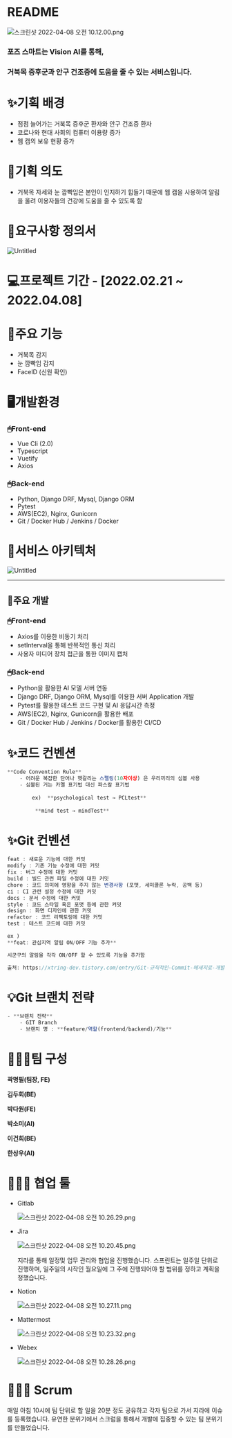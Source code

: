 # README

![스크린샷 2022-04-08 오전 10.12.00.png](image/1.png)

### 포즈 스마트는 Vision AI를 통해,

### 거북목 증후군과 안구 건조증에 도움을 줄 수 있는 서비스입니다.

# ✨기획 배경

- 점점 늘어가는 거북목 증후군 환자와 안구 건조증 환자
- 코로나와 현대 사회의 컴퓨터 이용량 증가
- 웹 캠의 보유 현황 증가

# 🎈기획 의도

- 거북목 자세와 눈 깜빡임은 본인이 인지하기 힘들기 때문에 웹 캠을 사용하여 알림을 울려 이용자들의 건강에 도움을 줄 수 있도록 함

# 💭요구사항 정의서

![Untitled](image/Untitled.png)

# 💻프로젝트 기간 - [2022.02.21 ~ 2022.04.08]

# 🎇주요 기능

- 거북목 감지
- 눈 깜빡임 감지
- FaceID (신원 확인)

# 🖥️개발환경

### 🖱Front-end

- Vue Cli (2.0)
- Typescript
- Vuetify
- Axios

### 🖱Back-end

- Python, Django DRF, Mysql, Django ORM
- Pytest
- AWS(EC2), Nginx, Gunicorn
- Git / Docker Hub / Jenkins / Docker

# 💫서비스 아키텍처

![Untitled](image/Untitled%201.png)

---

## 📌주요 개발

### 🖱Front-end

- Axios를 이용한 비동기 처리
- setInterval을 통해 반복적인 통신 처리
- 사용자 미디어 장치 접근을 통한 이미지 캡처

### 🖱Back-end

- Python을 활용한 AI 모델 서버 연동
- Django DRF, Django ORM, Mysql를 이용한 서버 Application 개발
- Pytest를 활용한 테스트 코드 구현 및 AI 응답시간 측정
- AWS(EC2), Nginx, Gunicorn을 활용한 배포
- Git / Docker Hub / Jenkins / Docker를 활용한 CI/CD

# ✨코드 컨벤션

```jsx
**Code Convention Rule**
    - 어려운 복잡한 단어나 헷갈리는 스펠링(10자이상) 은 우리끼리의 심볼 사용
    - 심볼된 거는 카멜 표기법 대신 파스칼 표기법
        
        ex)  **psychological test → PCLtest**
        
         **mind test → mindTest**
```

# ✨Git 컨벤션

```jsx
feat : 새로운 기능에 대한 커밋
modify : 기존 기능 수정에 대한 커밋
fix : 버그 수정에 대한 커밋 
build : 빌드 관련 파일 수정에 대한 커밋 
chore : 코드 의미에 영향을 주지 않는 변경사항 (포맷, 세미콜론 누락, 공백 등)
ci : CI 관련 설정 수정에 대한 커밋 
docs : 문서 수정에 대한 커밋 
style : 코드 스타일 혹은 포맷 등에 관한 커밋
design : 화면 디자인에 관한 커밋
refactor : 코드 리팩토링에 대한 커밋 
test : 테스트 코드에 대한 커밋

ex ) 
**feat: 관심지역 알림 ON/OFF 기능 추가** 

시군구의 알림을 각각 ON/OFF 할 수 있도록 기능을 추가함 

출처: https://xtring-dev.tistory.com/entry/Git-규칙적인-Commit-메세지로-개발팀-협업하기-👾 [xtr
```

# 💡Git 브랜치 전략

```jsx
- **브랜치 전략**
    - GIT Branch
    - 브랜치 명 : **feature/역할(frontend/backend)/기능**
```

# 👨‍👦‍👦팀 구성

**곽명필(팀장, FE)**

**김두회(BE)**

**박다원(FE)**

**박소미(AI)**

**이건희(BE)**

**한상우(AI)**

# 👨‍👩‍👧 협업 툴

- Gitlab
    
    ![스크린샷 2022-04-08 오전 10.26.29.png](image/2.png)
    
- Jira
    
    ![스크린샷 2022-04-08 오전 10.20.45.png](image/4.png)
    
    지라를 통해 일정및 업무 관리와 협업을 진행했습니다. 스프린트는 일주일 단위로 진행하며, 일주일의 시작인 월요일에 그 주에 진행되어야 할 범위를 정하고 계획을 정했습니다.
    
- Notion
    
    ![스크린샷 2022-04-08 오전 10.27.11.png](image/3.png)
    
- Mattermost
    
    ![스크린샷 2022-04-08 오전 10.23.32.png](image/5.png)
    
- Webex
    
    ![스크린샷 2022-04-08 오전 10.28.26.png](image/6.png)
    

# 👨‍👩‍👧 Scrum

매일 아침 10시에 팀 단위로 할 일을 20분 정도 공유하고 각자 팀으로 가서 지라에 이슈를 등록했습니다. 유연한 분위기에서 스크럼을 통해서 개발에 집중할 수 있는 팀 분위기를 만들었습니다.
